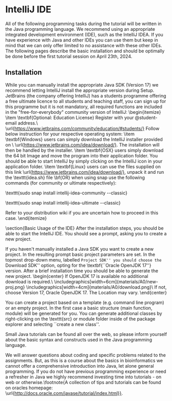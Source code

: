 # IntelliJ IDE
All of the following programming tasks during the tutorial will be written in the Java programming language. We recommend using an appropriate integrated development environment (IDE), such as the IntelliJ IDEA. If you have experience with Java and other IDEs you can use them but keep in mind that we can only offer limited to no assistance with these other IDEs. The following pages describe the basic installation and should be optimally be done before the first tutorial session on April 23th, 2024.

## Installation
While you can manually install the appropriate Java SDK (Version 17) we recommend letting IntelliJ install the appropriate version during Setup.
JetBrains (the company offering IntelliJ) has a students programme offering a free ultimate licence to all students and teaching staff, you can sign up for this programme but it is not mandatory, all required functions are included in the "free-for-everybody" community version of IntelliJ:
\begin{itemize}
\item \textbf{Optional: Education License} Register with your @student-email address.\\ \url{https://www.jetbrains.com/community/education/#students/}
Follow below instruction for your respective operating system:
\item \textbf{Windows} users can simply download the IntelliJ installer provided on \\ \url{https://www.jetbrains.com/idea/download/}. The installation will then be handled by the installer.
\item \textbf{OSX} users simply download the 64 bit Image and move the program into their application folder. You should be able to start IntelliJ by simply clicking on the IntelliJ icon in your application folder.
\item \textbf{Linux} users can use the files supplied on this link \url{https://www.jetbrains.com/idea/download/}, unpack it and run the \texttt{idea.sh} file \bf{OR} when using snap use the following commands (for community or ultimate respectively):

\texttt{sudo snap install intellij-idea-community --classic}

\texttt{sudo snap install intellij-idea-ultimate --classic}

Refer to your distribution wiki if you are uncertain how to proceed in this case.
\end{itemize}

\section{Basic Usage of the IDE}
After the installation steps, you should be able to start the IntelliJ IDE. You should see a prompt, asking you to create a new project.

If you haven't manually installed a Java SDK you want to create a new project. In the resulting prompt basic project parameters are set. In the topmost drop-down menu, labelled ``Project SDK'' you should choose the ``Download SDK'' option, opting for the \textbf{``Oracle OpenJDK 17''} version. After a brief installation time you should be able to generate the new project.
\begin{center}
If OpenJDK 17 is available no additional download is required.\\
   \includegraphics[width=6cm]{materials/A0/new-proj.png}
   \includegraphics[width=4cm]{materials/A0/download.png}\\
   If not, choose Version 17, Oracle OpenJDK 17. The Location may vary. 
\end{center}

You can create a project based on a template (e.g. command line program) or an empty project.
In the first case a basic structure (main function, module) will be generated for you.
You can generate additional classes by right-clicking on the \texttt{src} or module folder inside of the package explorer and selecting ``create a new class''. 

Small Java tutorials can be found all over the web, so please inform yourself about
the basic syntax and constructs used in the Java programming language. 

We will answer questions about coding and specific problems related to the assignments. But, as this is a course about the basics in bioinformatics we cannot offer a comprehensive introduction into Java, let alone general programming.
If you do not have previous programming experience or need a refresher in Java we highly recommend investing time into tutorials - on web or otherwise.\footnote{A collection of tips and tutorials can be found on oracles homepage: \url{http://docs.oracle.com/javase/tutorial/index.html}}.
